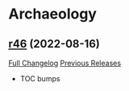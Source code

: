 # <DBM> Archaeology

## [r46](https://github.com/DeadlyBossMods/DBM-Archaeology/tree/r46) (2022-08-16)
[Full Changelog](https://github.com/DeadlyBossMods/DBM-Archaeology/compare/r45...r46) [Previous Releases](https://github.com/DeadlyBossMods/DBM-Archaeology/releases)

- TOC bumps  

